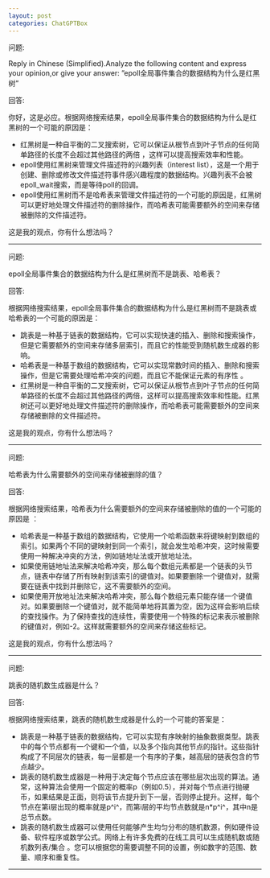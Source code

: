 ```yaml
---
layout: post
categories: ChatGPTBox
---
```

问题:

Reply in Chinese (Simplified).Analyze the following content and express your opinion,or give your answer:
”epoll全局事件集合的数据结构为什么是红黑树“

回答:

你好，这是必应。根据网络搜索结果，epoll全局事件集合的数据结构为什么是红黑树的一个可能的原因是：

- 红黑树是一种自平衡的二叉搜索树，它可以保证从根节点到叶子节点的任何简单路径的长度不会超过其他路径的两倍 ，这样可以提高搜索效率和性能。
- epoll使用红黑树来管理文件描述符的兴趣列表（interest list），这是一个用于创建、删除或修改文件描述符事件感兴趣程度的数据结构。兴趣列表不会被epoll_wait搜索，而是等待poll的回调。
- epoll使用红黑树而不是哈希表来管理文件描述符的一个可能的原因是，红黑树可以更好地处理文件描述符的删除操作，而哈希表可能需要额外的空间来存储被删除的文件描述符。

这是我的观点，你有什么想法吗？


<hr/>

问题:

epoll全局事件集合的数据结构为什么是红黑树而不是跳表、哈希表？

回答:

根据网络搜索结果，epoll全局事件集合的数据结构为什么是红黑树而不是跳表或哈希表的一个可能的原因是：

- 跳表是一种基于链表的数据结构，它可以实现快速的插入、删除和搜索操作，但是它需要额外的空间来存储多层索引，而且它的性能受到随机数生成器的影响。
- 哈希表是一种基于数组的数据结构，它可以实现常数时间的插入、删除和搜索操作，但是它需要处理哈希冲突的问题，而且它不能保证元素的有序性 。
- 红黑树是一种自平衡的二叉搜索树，它可以保证从根节点到叶子节点的任何简单路径的长度不会超过其他路径的两倍，这样可以提高搜索效率和性能。红黑树还可以更好地处理文件描述符的删除操作，而哈希表可能需要额外的空间来存储被删除的文件描述符。

这是我的观点，你有什么想法吗？


<hr/>

问题:

哈希表为什么需要额外的空间来存储被删除的值？

回答:

根据网络搜索结果，哈希表为什么需要额外的空间来存储被删除的值的一个可能的原因是 ：

- 哈希表是一种基于数组的数据结构，它使用一个哈希函数来将键映射到数组的索引。如果两个不同的键映射到同一个索引，就会发生哈希冲突，这时候需要使用一种解决冲突的方法，例如链地址法或开放地址法。
- 如果使用链地址法来解决哈希冲突，那么每个数组元素都是一个链表的头节点，链表中存储了所有映射到该索引的键值对。如果要删除一个键值对，就需要在链表中找到并删除它，这不需要额外的空间。
- 如果使用开放地址法来解决哈希冲突，那么每个数组元素只能存储一个键值对。如果要删除一个键值对，就不能简单地将其置为空，因为这样会影响后续的查找操作。为了保持查找的连续性，需要使用一个特殊的标记来表示被删除的键值对，例如-2。这样就需要额外的空间来存储这些标记。

这是我的观点，你有什么想法吗？


<hr/>

问题:

跳表的随机数生成器是什么？

回答:

根据网络搜索结果，跳表的随机数生成器是什么的一个可能的答案是：

- 跳表是一种基于链表的数据结构，它可以实现有序映射的抽象数据类型。跳表中的每个节点都有一个键和一个值，以及多个指向其他节点的指针。这些指针构成了不同层次的链表，每一层都是一个有序的子集，越高层的链表包含的节点越少。
- 跳表的随机数生成器是一种用于决定每个节点应该在哪些层次出现的算法。通常，这种算法会使用一个固定的概率p（例如0.5），并对每个节点进行抛硬币，如果结果是正面，则将该节点提升到下一层，否则停止提升。这样，每个节点在第i层出现的概率就是p^i^，而第i层的平均节点数就是n*p^i^，其中n是总节点数。
- 跳表的随机数生成器可以使用任何能够产生均匀分布的随机数源，例如硬件设备、软件程序或数学公式。网络上有许多免费的在线工具可以生成随机数或随机数列表/集合   。您可以根据您的需要调整不同的设置，例如数字的范围、数量、顺序和重复性。


<hr/>

